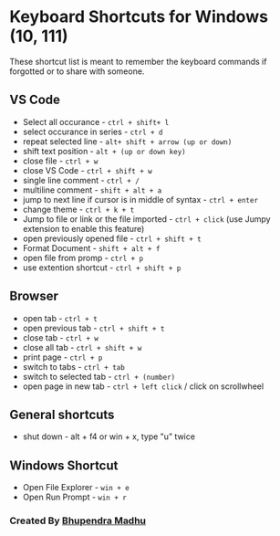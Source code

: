 # Keyboard Shortcuts for Windows (10, 111)

These shortcut list is meant to remember the keyboard commands if forgotted or to share with someone.

## VS Code

- Select all occurance - `ctrl + shift+ l`
- select occurance in series - `ctrl + d`
- repeat selected line - `alt+ shift + arrow (up or down)`
- shift text position - `alt + (up or down key)`
- close file - `ctrl + w`
- close VS Code - `ctrl + shift + w`
- single line comment - `ctrl + /`
- multiline comment - `shift + alt + a`
- jump to next line if cursor is in middle of syntax - `ctrl + enter`
- change theme - `ctrl + k + t`
- Jump to file or link or the file imported - `ctrl + click` (use Jumpy extension to enable this feature)
- open previously opened file - `ctrl + shift + t`
- Format Document - `shift + alt + f`
- open file from promp - `ctrl + p`
- use extention shortcut - `ctrl + shift + p`

## Browser

- open tab - `ctrl + t`
- open previous tab - `ctrl + shift + t`
- close tab - `ctrl + w`
- close all tab - `ctrl + shift + w`
- print page - `ctrl + p`
- switch to tabs - `ctrl + tab`
- switch to selected tab - `ctrl + (number)`
- open page in new tab - `ctrl + left click` / click on scrollwheel

## General shortcuts

- shut down - alt + f4 or win + x, type "u" twice

## Windows Shortcut

- Open File Explorer - `win + e`
- Open Run Prompt - `win + r`

### Created By [Bhupendra Madhu](https://www.github.com/bhup4402)
